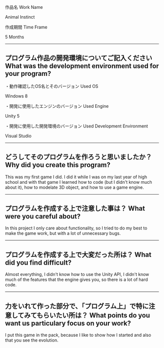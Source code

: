 作品名
 Work Name
 
 Animal Instinct
 
 作成期間
 Time Frame
 
 5 Months

-----------------------------------------------------------------------------
 プログラム作品の開発環境についてご記入ください
 What was the development environment used for your program?
-----------------------------------------------------------------------------
・動作確認したOS名とそのバージョン
  Used OS
  
   Windows 8

・開発に使用したエンジンのバージョン
  Used Engine
  
   Unity 5

・開発に使用した開発環境のバージョン
  Used Development Environment
  
   Visual Studio

-----------------------------------------------------------------------------
 どうしてそのプログラムを作ろうと思いましたか？
 Why did you create this program?
-----------------------------------------------------------------------------
This was my first game I did. I did it while I was on my last year of high 
school and with that game I learned how to code (but I didn't know much about
it), how to modelate 3D object, and how to use a game engine.

-----------------------------------------------------------------------------
 プログラムを作成する上で注意した事は？
 What were you careful about?
-----------------------------------------------------------------------------
In this project I only care about functionality, so I tried to do my best to
make the game work, but with a lot of unnecessary bugs.

-----------------------------------------------------------------------------
 プログラムを作成する上で大変だった所は？
 What did you find difficult?
-----------------------------------------------------------------------------
Almost everything, I didn't know how to use the Unity API, I didn't know much
of the features that the engine gives you, so there is a lot of hard code.

-----------------------------------------------------------------------------
 力をいれて作った部分で、「プログラム上」で特に注意してみてもらいたい所は？
 What points do you want us particulary focus on your work?
-----------------------------------------------------------------------------
I put this game in the pack, because I like to show how I started and also 
that you see the evolution.
